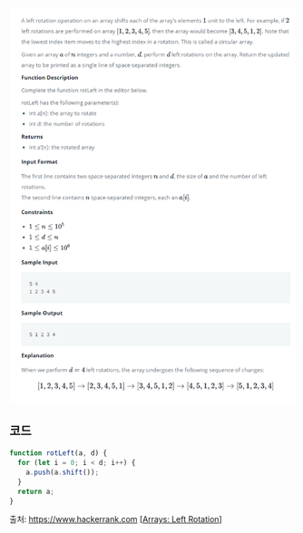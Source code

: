 ![Problem Image](https://raw.githubusercontent.com/hitari/scratch-paper/main/Algorithm-study/Hackerrank/interview-preparation-kit/Arrays/Arrays-left-rotation/Problem.png "문제지")

## 코드

```javascript
function rotLeft(a, d) {
  for (let i = 0; i < d; i++) {
    a.push(a.shift());
  }
  return a;
}
```

출처: https://www.hackerrank.com \[[Arrays: Left Rotation](https://www.hackerrank.com/challenges/ctci-array-left-rotation/problem?h_l=interview&playlist_slugs%5B%5D=interview-preparation-kit&playlist_slugs%5B%5D=arrays)\]
